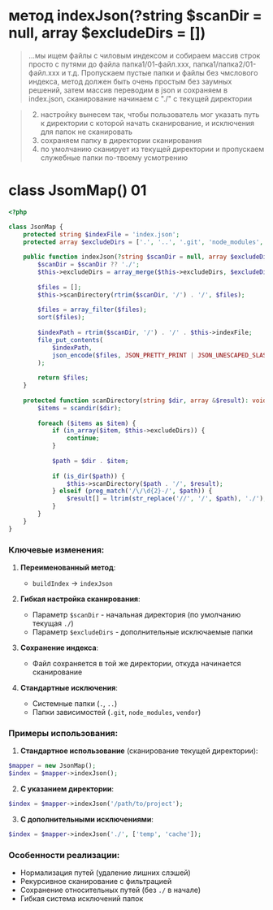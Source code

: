 # метод indexJson(?string $scanDir = null, array $excludeDirs = [])
> ...мы ищем файлы с чиловым индексом и собираем массив строк просто с путями до файла папка1/01-файл.ххх, папка1/папка2/01-файл.ххх и т.д.
>  Пропускаем пустые папки и файлы без чмслового индекса,
> метод должен быть очень простым без заумных решений,
> затем массив переводим в json и сохраняем в index.json, сканирование начинаем с "./" с текущей директории

> 2. настройку вынесем так, чтобы пользователь мог указать путь к директории с которой начать сканирование, и исключения для папок не сканировать
> 3. сохраняем папку в директории сканирования
> 4. по умолчанию сканирует из текущей директории и пропускаем служебные папки по-твоему усмотрению

# class JsomMap() 01

```php
<?php

class JsonMap {
    protected string $indexFile = 'index.json';
    protected array $excludeDirs = ['.', '..', '.git', 'node_modules', 'vendor'];
    
    public function indexJson(?string $scanDir = null, array $excludeDirs = []): array {
        $scanDir = $scanDir ?? './';
        $this->excludeDirs = array_merge($this->excludeDirs, $excludeDirs);
        
        $files = [];
        $this->scanDirectory(rtrim($scanDir, '/') . '/', $files);
        
        $files = array_filter($files);
        sort($files);
        
        $indexPath = rtrim($scanDir, '/') . '/' . $this->indexFile;
        file_put_contents(
            $indexPath,
            json_encode($files, JSON_PRETTY_PRINT | JSON_UNESCAPED_SLASHES)
        );
        
        return $files;
    }
    
    protected function scanDirectory(string $dir, array &$result): void {
        $items = scandir($dir);
        
        foreach ($items as $item) {
            if (in_array($item, $this->excludeDirs)) {
                continue;
            }
            
            $path = $dir . $item;
            
            if (is_dir($path)) {
                $this->scanDirectory($path . '/', $result);
            } elseif (preg_match('/\/\d{2}-/', $path)) {
                $result[] = ltrim(str_replace('//', '/', $path), './');
            }
        }
    }
}
```

### Ключевые изменения:

1. **Переименованный метод**:
   - `buildIndex` → `indexJson`

2. **Гибкая настройка сканирования**:
   - Параметр `$scanDir` - начальная директория (по умолчанию текущая `./`)
   - Параметр `$excludeDirs` - дополнительные исключаемые папки

3. **Сохранение индекса**:
   - Файл сохраняется в той же директории, откуда начинается сканирование

4. **Стандартные исключения**:
   - Системные папки (`.`, `..`)
   - Папки зависимостей (`.git`, `node_modules`, `vendor`)

### Примеры использования:

1. **Стандартное использование** (сканирование текущей директории):
```php
$mapper = new JsonMap();
$index = $mapper->indexJson();
```

2. **С указанием директории**:
```php
$index = $mapper->indexJson('/path/to/project');
```

3. **С дополнительными исключениями**:
```php
$index = $mapper->indexJson('./', ['temp', 'cache']);
```

### Особенности реализации:
- Нормализация путей (удаление лишних слэшей)
- Рекурсивное сканирование с фильтрацией
- Сохранение относительных путей (без `./` в начале)
- Гибкая система исключений папок
